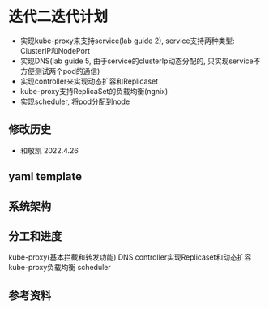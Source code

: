 # 迭代二迭代计划
 - 实现kube-proxy来支持service(lab guide 2), service支持两种类型: ClusterIP和NodePort
 - 实现DNS(lab guide 5, 由于service的clusterIp动态分配的, 只实现service不方便测试两个pod的通信)
 - 实现controller来实现动态扩容和Replicaset
 - kube-proxy支持ReplicaSet的负载均衡(ngnix)
 - 实现scheduler, 将pod分配到node

## 修改历史
 - 和敬凯 2022.4.26

## yaml template

## 系统架构
## 分工和进度
kube-proxy(基本拦截和转发功能)
DNS
controller实现Replicaset和动态扩容
kube-proxy负载均衡
scheduler

## 参考资料
